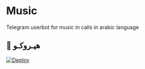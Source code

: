 # Music
Telegram userbot for music in calls in arabic language


## 💜 هيـروكـو

[![Deploy](https://www.herokucdn.com/deploy/button.svg)](https://heroku.com/deploy?template=https://github.com/JMTHON-AR/Music)

